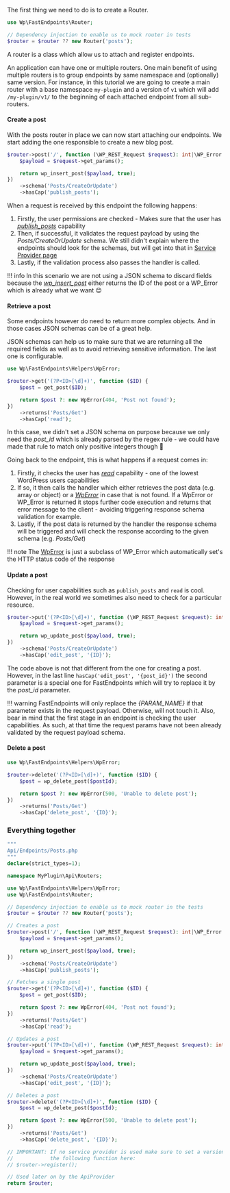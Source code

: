The first thing we need to do is to create a Router.

```php
use Wp\FastEndpoints\Router;

// Dependency injection to enable us to mock router in tests
$router = $router ?? new Router('posts');
```

A router is a class which allow us to attach and register endpoints.

An application can have one or multiple routers. One main benefit of using multiple routers is to group endpoints
by same namespace and (optionally) same version. For instance,
in this tutorial we are going to create a main router with a base namespace `my-plugin` and a version of `v1`
which will add `/my-plugin/v1/` to the beginning of each attached endpoint from all sub-routers.

#### Create a post

With the posts router in place we can now start attaching our endpoints. We start adding the one
responsible to create a new blog post.

```php
$router->post('/', function (\WP_REST_Request $request): int|\WP_Error {
    $payload = $request->get_params();

    return wp_insert_post($payload, true);
})
    ->schema('Posts/CreateOrUpdate')
    ->hasCap('publish_posts');
```

When a request is received by this endpoint the following happens:

1. Firstly, the user permissions are checked - Makes sure that the user has [*publish_posts*](https://wordpress.org/documentation/article/roles-and-capabilities/#publish_posts) capability
2. Then, if successful, it validates the request payload by using the *Posts/CreateOrUpdate* schema. 
   We still didn't explain where the endpoints should look for the schemas, but will get into that 
   in [Service Provider page](/wp-fastendpoints/quick-start/service-provider)
3. Lastly, if the validation process also passes the handler is called.

!!! info
    In this scenario we are not using a JSON schema to discard fields because the [_wp_insert_post_](https://developer.wordpress.org/reference/functions/wp_insert_post/)
    either returns the ID of the post or a WP_Error which is already what we want 😊

#### Retrieve a post

Some endpoints however do need to return more complex objects. And in those cases JSON
schemas can be of a great help.

JSON schemas can help us to make sure that we are returning all the required fields
as well as to avoid retrieving sensitive information. The last one is configurable.

```php
use Wp\FastEndpoints\Helpers\WpError;

$router->get('(?P<ID>[\d]+)', function ($ID) {
    $post = get_post($ID);

    return $post ?: new WpError(404, 'Post not found');
})
    ->returns('Posts/Get')
    ->hasCap('read');
```

In this case, we didn't set a JSON schema on purpose because we only need the
*post_id* which is already parsed by the regex rule - we could have made that rule
to match only positive integers though 🤔

Going back to the endpoint, this is what happens if a request comes in:

1. Firstly, it checks the user has [_read_](https://wordpress.org/documentation/article/roles-and-capabilities/#read)
   capability - one of the lowest WordPress users capabilities
2. If so, it then calls the handler which either retrieves the post data (e.g. array or object)
   or a [_WpError_](https://github.com/matapatos/wp-fastendpoints/blob/main/src/Helpers/WpError.php)
   in case that is not found. If a WpError or WP_Error is returned it stops further code execution
   and returns that error message to the client - avoiding triggering response schema validation for example.
3. Lastly, if the post data is returned by the handler the response schema will be triggered
   and will check the response according to the given schema (e.g. _Posts/Get_)

!!! note
    The [WpError](https://github.com/matapatos/wp-fastendpoints/blob/main/src/Helpers/WpError.php)
    is just a subclass of WP_Error which automatically set's the HTTP status code of the response

#### Update a post

Checking for user capabilities such as `publish_posts` and `read` is cool. However, in the
real world we sometimes also need to check for a particular resource.

```php
$router->put('(?P<ID>[\d]+)', function (\WP_REST_Request $request): int|\WP_Error {
    $payload = $request->get_params();

    return wp_update_post($payload, true);
})
    ->schema('Posts/CreateOrUpdate')
    ->hasCap('edit_post', '{ID}');
```

The code above is not that different from the one for creating a post. However, in the last line
`hasCap('edit_post', '{post_id}')` the second parameter is a special one for FastEndpoints
which will try to replace it by the _post_id_ parameter.

!!! warning
    FastEndpoints will only replace the *{PARAM_NAME}* if that parameter
    exists in the request payload. Otherwise, will not touch it. Also, bear in mind that the first stage
    in an endpoint is checking the user capabilities. As such, at that time the request params have not
    been already validated by the request payload schema.

#### Delete a post

```php
use Wp\FastEndpoints\Helpers\WpError;

$router->delete('(?P<ID>[\d]+)', function ($ID) {
    $post = wp_delete_post($postId);

    return $post ?: new WpError(500, 'Unable to delete post');
})
    ->returns('Posts/Get')
    ->hasCap('delete_post', '{ID}');
```

### Everything together

```php
"""
Api/Endpoints/Posts.php
"""
declare(strict_types=1);

namespace MyPlugin\Api\Routers;

use Wp\FastEndpoints\Helpers\WpError;
use Wp\FastEndpoints\Router;

// Dependency injection to enable us to mock router in the tests
$router = $router ?? new Router('posts');

// Creates a post
$router->post('/', function (\WP_REST_Request $request): int|\WP_Error {
    $payload = $request->get_params();

    return wp_insert_post($payload, true);
})
    ->schema('Posts/CreateOrUpdate')
    ->hasCap('publish_posts');

// Fetches a single post
$router->get('(?P<ID>[\d]+)', function ($ID) {
    $post = get_post($ID);

    return $post ?: new WpError(404, 'Post not found');
})
    ->returns('Posts/Get')
    ->hasCap('read');

// Updates a post
$router->put('(?P<ID>[\d]+)', function (\WP_REST_Request $request): int|\WP_Error {
    $payload = $request->get_params();

    return wp_update_post($payload, true);
})
    ->schema('Posts/CreateOrUpdate')
    ->hasCap('edit_post', '{ID}');

// Deletes a post
$router->delete('(?P<ID>[\d]+)', function ($ID) {
    $post = wp_delete_post($postId);

    return $post ?: new WpError(500, 'Unable to delete post');
})
    ->returns('Posts/Get')
    ->hasCap('delete_post', '{ID}');

// IMPORTANT: If no service provider is used make sure to set a version to the $router and call
//            the following function here:
// $router->register();

// Used later on by the ApiProvider
return $router;
```